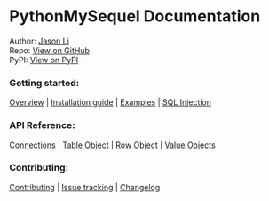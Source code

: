 # PythonMySequel Documentation
Author: [Jason Li](https://jasonli0616.dev)\
Repo: [View on GitHub](https://github.com/jasonli0616/PythonMySequel)\
PyPI: [View on PyPI](https://pypi.org/project/PythonMySequel/)

### Getting started:
[Overview](getting_started/overview.md) | [Installation guide](getting_started/installation.md) | [Examples](getting_started/examples.md) | [SQL Injection](getting_started/sql_injection.md)

### API Reference:
[Connections](api_reference/connection.md) | [Table Object](api_reference/table.md) | [Row Object](api_reference/row.md) | [Value Objects](api_reference/values.md)

### Contributing:
[Contributing](CONTRIBUTING.md) | [Issue tracking](CONTRIBUTING.md#issue-tracking) | [Changelog](CHANGELOG.md)
